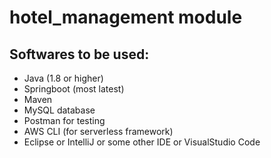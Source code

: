 # hotel_management module
## Softwares to be used:
- Java (1.8 or higher)
- Springboot (most latest)
- Maven
- MySQL database
- Postman for testing
- AWS CLI (for serverless framework)
- Eclipse or IntelliJ or some other IDE or VisualStudio Code
